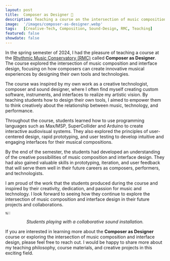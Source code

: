 ```yaml
---
layout: post
title:  Composer as Designer 🎼
description: Teaching a course on the intersection of music composition and interface-design at the Rhythmic Music Conservatory
image:  '/images/composer-as-designer.webp'
tags:   [Creative-Tech, Composition, Sound-Design, RMC, Teaching]
featured: false
showdate: false
---
```


In the spring semester of 2024, I had the pleasure of teaching a course at the [Rhythmic Music Conservatory (RMC)](https://rmc.dk/) called **Composer as Designer**. The course explored the intersection of music composition and interface design, focusing on how composers can create innovative musical experiences by designing their own tools and technologies.

The course was inspired by my own work as a creative technologist, composer and sound designer, where I often find myself creating custom software, instruments, and interfaces to realize my artistic vision. By teaching students how to design their own tools, I aimed to empower them to think creatively about the relationship between music, technology, and performance.

Throughout the course, students learned how to use programming languages such as Max/MSP, SuperCollider and Arduino to create interactive audiovisual systems. They also explored the principles of user-centered design, rapid prototyping, and user testing to develop intuitive and engaging interfaces for their musical compositions.

By the end of the semester, the students had developed an understanding of the creative possibilities of music composition and interface design. They had also gained valuable skills in prototyping, iteration, and user feedback that will serve them well in their future careers as composers, performers, and technologists.

I am proud of the work that the students produced during the course and inspired by their creativity, dedication, and passion for music and technology. I look forward to seeing how they continue to explore the intersection of music composition and interface design in their future projects and collaborations.

<p><iframe height=9 width=16 src="https://drive.google.com/file/d/1Gh_NA2VQARmfYqx6P_qosnYekE53P0uE/preview" allow="autoplay; encrypted-media" frameborder="0" allowfullscreen></iframe></p>
<p style="text-align: center;"><em>Students playing with a collaborative sound installation.</em></p>

If you are interested in learning more about the **Composer as Designer** course or exploring the intersection of music composition and interface design, please feel free to reach out. I would be happy to share more about my teaching philosophy, course materials, and creative projects in this exciting field. 


